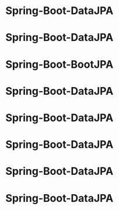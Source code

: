 # Spring-Boot-DataJPA
# Spring-Boot-DataJPA
# Spring-Boot-BootJPA
# Spring-Boot-DataJPA
# Spring-Boot-DataJPA
# Spring-Boot-DataJPA
# Spring-Boot-DataJPA
# Spring-Boot-DataJPA
